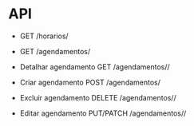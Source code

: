 # API

- GET /horarios/

- GET /agendamentos/

- Detalhar agendamento GET /agendamentos/<id>/

- Criar agendamento POST /agendamentos/

- Excluir agendamento DELETE /agendamentos/<id>/

- Editar agendamento PUT/PATCH /agendamentos/<id>/
